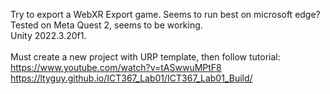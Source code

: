 Try to export a WebXR Export game. Seems to run best on microsoft edge? 
<br/> Tested on Meta Quest 2, seems to be working.
<br/> Unity 2022.3.20f1.
<br/>
<br/>
Must create a new project with URP template, then follow tutorial: https://www.youtube.com/watch?v=tASwwuMPtF8
<br/>https://ltyguy.github.io/ICT367_Lab01/ICT367_Lab01_Build/
